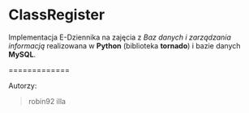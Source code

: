 ClassRegister
=============

Implementacja E-Dziennika na zajęcia z *Baz danych i zarządzania informacją* realizowana w **Python**
(biblioteka **tornado**) i bazie danych **MySQL**.

=============

Autorzy:
> robin92
> illa

